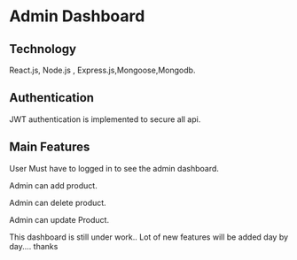 # Admin Dashboard

## Technology

React.js, Node.js , Express.js,Mongoose,Mongodb.

## Authentication

JWT authentication is implemented to secure all api.

## Main Features

User Must have to logged in to see the admin dashboard.

Admin can add product.

Admin can delete product.

Admin can update Product.

This dashboard is still under work.. Lot of new features will be added day by day.... thanks
